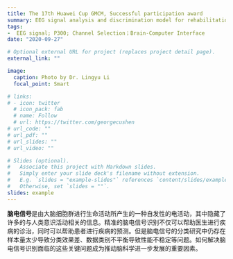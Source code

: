 ```yaml
---
title: The 17th Huawei Cup GMCM, Successful participation award
summary: EEG signal analysis and discrimination model for rehabilitation engineering.
tags:
-  EEG signal; P300; Channel Selection；Brain-Computer Interface
date: "2020-09-27"

# Optional external URL for project (replaces project detail page).
external_link: ""

image:
  caption: Photo by Dr. Lingyu Li
  focal_point: Smart

# links:
# - icon: twitter
  # icon_pack: fab
  # name: Follow
  # url: https://twitter.com/georgecushen
# url_code: ""
# url_pdf: ""
# url_slides: ""
# url_video: ""

# Slides (optional).
#   Associate this project with Markdown slides.
#   Simply enter your slide deck's filename without extension.
#   E.g. `slides = "example-slides"` references `content/slides/example-slides.md`.
#   Otherwise, set `slides = ""`.
slides: example
---
```


**脑电信号**是由大脑细胞群进行生命活动所产生的一种自发性的电活动，其中隐藏了许多的与人类意识活动相关的信息。精准的脑电信号识别不仅可以帮助医生进行疾病的诊治，同时可以帮助患者进行疾病的预测。但是脑电信号的分类研究中仍存在样本量太少导致分类效果差、数据类别不平衡导致性能不稳定等问题。如何解决脑电信号识别面临的这些关键问题成为推动脑科学进一步发展的重要因素。
